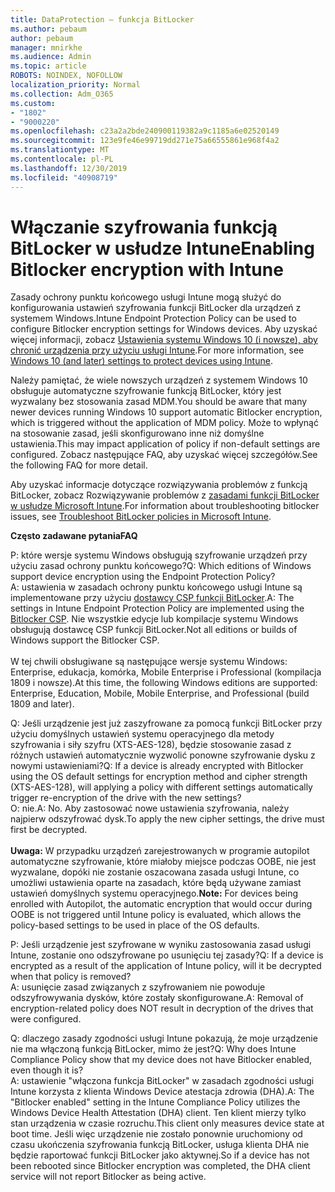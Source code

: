 ```yaml
---
title: DataProtection — funkcja BitLocker
ms.author: pebaum
author: pebaum
manager: mnirkhe
ms.audience: Admin
ms.topic: article
ROBOTS: NOINDEX, NOFOLLOW
localization_priority: Normal
ms.collection: Adm_O365
ms.custom:
- "1802"
- "9000220"
ms.openlocfilehash: c23a2a2bde240900119382a9c1185a6e02520149
ms.sourcegitcommit: 123e9fe46e99719dd271e75a66555861e968f4a2
ms.translationtype: MT
ms.contentlocale: pl-PL
ms.lasthandoff: 12/30/2019
ms.locfileid: "40908719"
---
```

# <a name="enabling-bitlocker-encryption-with-intune"></a><span data-ttu-id="6f3a8-102">Włączanie szyfrowania funkcją BitLocker w usłudze Intune</span><span class="sxs-lookup"><span data-stu-id="6f3a8-102">Enabling Bitlocker encryption with Intune</span></span>

 <span data-ttu-id="6f3a8-103">Zasady ochrony punktu końcowego usługi Intune mogą służyć do konfigurowania ustawień szyfrowania funkcji BitLocker dla urządzeń z systemem Windows.</span><span class="sxs-lookup"><span data-stu-id="6f3a8-103">Intune Endpoint Protection Policy can be used to configure Bitlocker encryption settings for Windows devices.</span></span> <span data-ttu-id="6f3a8-104">Aby uzyskać więcej informacji, zobacz [Ustawienia systemu Windows 10 (i nowsze), aby chronić urządzenia przy użyciu usługi Intune](https://docs.microsoft.com/intune/endpoint-protection-windows-10#windows-encryption).</span><span class="sxs-lookup"><span data-stu-id="6f3a8-104">For more information, see [Windows 10 (and later) settings to protect devices using Intune](https://docs.microsoft.com/intune/endpoint-protection-windows-10#windows-encryption).</span></span>
 
<span data-ttu-id="6f3a8-105">Należy pamiętać, że wiele nowszych urządzeń z systemem Windows 10 obsługuje automatyczne szyfrowanie funkcją BitLocker, który jest wyzwalany bez stosowania zasad MDM.</span><span class="sxs-lookup"><span data-stu-id="6f3a8-105">You should be aware that many newer devices running Windows 10 support automatic Bitlocker encryption, which is triggered without the application of MDM policy.</span></span> <span data-ttu-id="6f3a8-106">Może to wpłynąć na stosowanie zasad, jeśli skonfigurowano inne niż domyślne ustawienia.</span><span class="sxs-lookup"><span data-stu-id="6f3a8-106">This may impact application of policy if non-default settings are configured.</span></span> <span data-ttu-id="6f3a8-107">Zobacz następujące FAQ, aby uzyskać więcej szczegółów.</span><span class="sxs-lookup"><span data-stu-id="6f3a8-107">See the following FAQ for more detail.</span></span>
 
<span data-ttu-id="6f3a8-108">Aby uzyskać informacje dotyczące rozwiązywania problemów z funkcją BitLocker, zobacz Rozwiązywanie problemów z [zasadami funkcji BitLocker w usłudze Microsoft Intune](https://docs.microsoft.com/intune/protect/troubleshoot-bitlocker-policies).</span><span class="sxs-lookup"><span data-stu-id="6f3a8-108">For information about troubleshooting bitlocker issues, see [Troubleshoot BitLocker policies in Microsoft Intune](https://docs.microsoft.com/intune/protect/troubleshoot-bitlocker-policies).</span></span>
 
 
<span data-ttu-id="6f3a8-109">**Często zadawane pytania**</span><span class="sxs-lookup"><span data-stu-id="6f3a8-109">**FAQ**</span></span>

 <span data-ttu-id="6f3a8-110">P: które wersje systemu Windows obsługują szyfrowanie urządzeń przy użyciu zasad ochrony punktu końcowego?</span><span class="sxs-lookup"><span data-stu-id="6f3a8-110">Q: Which editions of Windows support device encryption using the Endpoint Protection Policy?</span></span><br>
 <span data-ttu-id="6f3a8-111">A: ustawienia w zasadach ochrony punktu końcowego usługi Intune są implementowane przy użyciu [dostawcy CSP funkcji BitLocker](https://docs.microsoft.com/windows/client-management/mdm/bitlocker-csp).</span><span class="sxs-lookup"><span data-stu-id="6f3a8-111">A: The settings in Intune Endpoint Protection Policy  are implemented using the [Bitlocker CSP](https://docs.microsoft.com/windows/client-management/mdm/bitlocker-csp).</span></span> <span data-ttu-id="6f3a8-112">Nie wszystkie edycje lub kompilacje systemu Windows obsługują dostawcę CSP funkcji BitLocker.</span><span class="sxs-lookup"><span data-stu-id="6f3a8-112">Not all editions or builds of Windows support the Bitlocker CSP.</span></span> <br><br>
      <span data-ttu-id="6f3a8-113">W tej chwili obsługiwane są następujące wersje systemu Windows: Enterprise, edukacja, komórka, Mobile Enterprise i Professional (kompilacja 1809 i nowsze).</span><span class="sxs-lookup"><span data-stu-id="6f3a8-113">At this time, the following Windows editions are supported: Enterprise, Education, Mobile, Mobile Enterprise, and Professional (build 1809 and later).</span></span>
 
<span data-ttu-id="6f3a8-114">Q: Jeśli urządzenie jest już zaszyfrowane za pomocą funkcji BitLocker przy użyciu domyślnych ustawień systemu operacyjnego dla metody szyfrowania i siły szyfru (XTS-AES-128), będzie stosowanie zasad z różnych ustawień automatycznie wyzwolić ponowne szyfrowanie dysku z nowymi ustawieniami?</span><span class="sxs-lookup"><span data-stu-id="6f3a8-114">Q: If a device is already encrypted with Bitlocker using the OS default settings for encryption method and cipher strength (XTS-AES-128), will applying a policy with different settings automatically trigger re-encryption of the drive with the new settings?</span></span><br>
<span data-ttu-id="6f3a8-115">O: nie.</span><span class="sxs-lookup"><span data-stu-id="6f3a8-115">A: No.</span></span> <span data-ttu-id="6f3a8-116">Aby zastosować nowe ustawienia szyfrowania, należy najpierw odszyfrować dysk.</span><span class="sxs-lookup"><span data-stu-id="6f3a8-116">To apply the new cipher settings, the drive must first be decrypted.</span></span><br><br>
<span data-ttu-id="6f3a8-117">**Uwaga:** W przypadku urządzeń zarejestrowanych w programie autopilot automatyczne szyfrowanie, które miałoby miejsce podczas OOBE, nie jest wyzwalane, dopóki nie zostanie oszacowana zasada usługi Intune, co umożliwi ustawienia oparte na zasadach, które będą używane zamiast ustawień domyślnych systemu operacyjnego.</span><span class="sxs-lookup"><span data-stu-id="6f3a8-117">**Note:** For devices being enrolled with Autopilot, the automatic encryption that would occur during OOBE is not triggered until Intune policy is evaluated, which allows the policy-based settings to be used in place of the OS defaults.</span></span>
 
<span data-ttu-id="6f3a8-118">P: Jeśli urządzenie jest szyfrowane w wyniku zastosowania zasad usługi Intune, zostanie ono odszyfrowane po usunięciu tej zasady?</span><span class="sxs-lookup"><span data-stu-id="6f3a8-118">Q: If a device is encrypted as a result of the  application of Intune policy, will it be decrypted when that policy is removed?</span></span><br>
<span data-ttu-id="6f3a8-119">A: usunięcie zasad związanych z szyfrowaniem nie powoduje odszyfrowywania dysków, które zostały skonfigurowane.</span><span class="sxs-lookup"><span data-stu-id="6f3a8-119">A: Removal of encryption-related policy does NOT result in decryption of the drives that were configured.</span></span>
 
<span data-ttu-id="6f3a8-120">Q: dlaczego zasady zgodności usługi Intune pokazują, że moje urządzenie nie ma włączoną funkcją BitLocker, mimo że jest?</span><span class="sxs-lookup"><span data-stu-id="6f3a8-120">Q: Why does Intune Compliance Policy show that my device does not have Bitlocker enabled, even though it is?</span></span><br>
<span data-ttu-id="6f3a8-121">A: ustawienie "włączona funkcja BitLocker" w zasadach zgodności usługi Intune korzysta z klienta Windows Device atestacja zdrowia (DHA).</span><span class="sxs-lookup"><span data-stu-id="6f3a8-121">A: The "Bitlocker enabled" setting in the Intune Compliance Policy utilizes the Windows Device Health Attestation  (DHA) client.</span></span> <span data-ttu-id="6f3a8-122">Ten klient mierzy tylko stan urządzenia w czasie rozruchu.</span><span class="sxs-lookup"><span data-stu-id="6f3a8-122">This client only measures device state at boot time.</span></span> <span data-ttu-id="6f3a8-123">Jeśli więc urządzenie nie zostało ponownie uruchomiony od czasu ukończenia szyfrowania funkcją BitLocker, usługa klienta DHA nie będzie raportować funkcji BitLocker jako aktywnej.</span><span class="sxs-lookup"><span data-stu-id="6f3a8-123">So if a device has not been rebooted since Bitlocker encryption was completed, the DHA client service will not report Bitlocker as being active.</span></span>
 
 